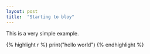 ```yaml
---
layout: post
title:  "Starting to bloy"
---
```

  
This is a very simple example.


{% highlight r %}
print("hello world")
{% endhighlight %}
